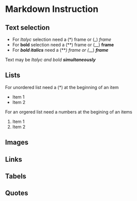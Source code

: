 # Markdown Instruction

## Text selection

* For *Italyc* selection need a (*) frame or (_) _frame_
* For **bold** selection need a (**) frame or (__) __frame__
* For ***bold italics*** need a (***) frame or (*__) *__frame__*

Text may be *Italyc and bold __simultaneously__*
## Lists

For unordered list need a (*) at the beginning of an item

* Item 1
* Item 2

For an orgered list need a numbers at the begining of an items

1. Item 1
2. Item 2

## Images

## Links

## Tabels

## Quotes
